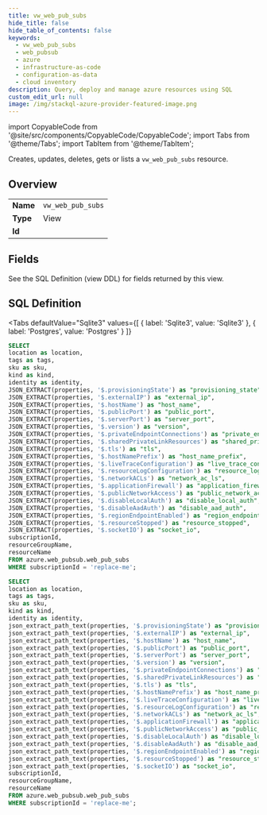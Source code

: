 ```yaml
--- 
title: vw_web_pub_subs
hide_title: false
hide_table_of_contents: false
keywords:
  - vw_web_pub_subs
  - web_pubsub
  - azure
  - infrastructure-as-code
  - configuration-as-data
  - cloud inventory
description: Query, deploy and manage azure resources using SQL
custom_edit_url: null
image: /img/stackql-azure-provider-featured-image.png
---
```


import CopyableCode from '@site/src/components/CopyableCode/CopyableCode';
import Tabs from '@theme/Tabs';
import TabItem from '@theme/TabItem';

Creates, updates, deletes, gets or lists a <code>vw_web_pub_subs</code> resource.

## Overview
<table><tbody>
<tr><td><b>Name</b></td><td><code>vw_web_pub_subs</code></td></tr>
<tr><td><b>Type</b></td><td>View</td></tr>
<tr><td><b>Id</b></td><td><CopyableCode code="azure.web_pubsub.vw_web_pub_subs" /></td></tr>
</tbody></table>

## Fields

See the SQL Definition (view DDL) for fields returned by this view.

## SQL Definition

<Tabs
defaultValue="Sqlite3"
values={[
{ label: 'Sqlite3', value: 'Sqlite3' },
{ label: 'Postgres', value: 'Postgres' }
]}
>
<TabItem value="Sqlite3">

```sql
SELECT
location as location,
tags as tags,
sku as sku,
kind as kind,
identity as identity,
JSON_EXTRACT(properties, '$.provisioningState') as "provisioning_state",
JSON_EXTRACT(properties, '$.externalIP') as "external_ip",
JSON_EXTRACT(properties, '$.hostName') as "host_name",
JSON_EXTRACT(properties, '$.publicPort') as "public_port",
JSON_EXTRACT(properties, '$.serverPort') as "server_port",
JSON_EXTRACT(properties, '$.version') as "version",
JSON_EXTRACT(properties, '$.privateEndpointConnections') as "private_endpoint_connections",
JSON_EXTRACT(properties, '$.sharedPrivateLinkResources') as "shared_private_link_resources",
JSON_EXTRACT(properties, '$.tls') as "tls",
JSON_EXTRACT(properties, '$.hostNamePrefix') as "host_name_prefix",
JSON_EXTRACT(properties, '$.liveTraceConfiguration') as "live_trace_configuration",
JSON_EXTRACT(properties, '$.resourceLogConfiguration') as "resource_log_configuration",
JSON_EXTRACT(properties, '$.networkACLs') as "network_ac_ls",
JSON_EXTRACT(properties, '$.applicationFirewall') as "application_firewall",
JSON_EXTRACT(properties, '$.publicNetworkAccess') as "public_network_access",
JSON_EXTRACT(properties, '$.disableLocalAuth') as "disable_local_auth",
JSON_EXTRACT(properties, '$.disableAadAuth') as "disable_aad_auth",
JSON_EXTRACT(properties, '$.regionEndpointEnabled') as "region_endpoint_enabled",
JSON_EXTRACT(properties, '$.resourceStopped') as "resource_stopped",
JSON_EXTRACT(properties, '$.socketIO') as "socket_io",
subscriptionId,
resourceGroupName,
resourceName
FROM azure.web_pubsub.web_pub_subs
WHERE subscriptionId = 'replace-me';
```

</TabItem>
<TabItem value="Postgres">

```sql
SELECT
location as location,
tags as tags,
sku as sku,
kind as kind,
identity as identity,
json_extract_path_text(properties, '$.provisioningState') as "provisioning_state",
json_extract_path_text(properties, '$.externalIP') as "external_ip",
json_extract_path_text(properties, '$.hostName') as "host_name",
json_extract_path_text(properties, '$.publicPort') as "public_port",
json_extract_path_text(properties, '$.serverPort') as "server_port",
json_extract_path_text(properties, '$.version') as "version",
json_extract_path_text(properties, '$.privateEndpointConnections') as "private_endpoint_connections",
json_extract_path_text(properties, '$.sharedPrivateLinkResources') as "shared_private_link_resources",
json_extract_path_text(properties, '$.tls') as "tls",
json_extract_path_text(properties, '$.hostNamePrefix') as "host_name_prefix",
json_extract_path_text(properties, '$.liveTraceConfiguration') as "live_trace_configuration",
json_extract_path_text(properties, '$.resourceLogConfiguration') as "resource_log_configuration",
json_extract_path_text(properties, '$.networkACLs') as "network_ac_ls",
json_extract_path_text(properties, '$.applicationFirewall') as "application_firewall",
json_extract_path_text(properties, '$.publicNetworkAccess') as "public_network_access",
json_extract_path_text(properties, '$.disableLocalAuth') as "disable_local_auth",
json_extract_path_text(properties, '$.disableAadAuth') as "disable_aad_auth",
json_extract_path_text(properties, '$.regionEndpointEnabled') as "region_endpoint_enabled",
json_extract_path_text(properties, '$.resourceStopped') as "resource_stopped",
json_extract_path_text(properties, '$.socketIO') as "socket_io",
subscriptionId,
resourceGroupName,
resourceName
FROM azure.web_pubsub.web_pub_subs
WHERE subscriptionId = 'replace-me';
```

</TabItem>
</Tabs>

